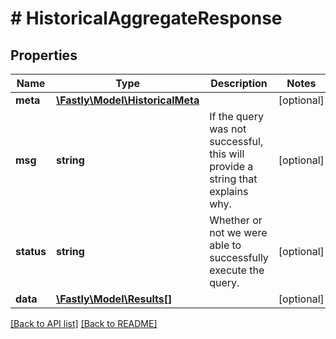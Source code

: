 # # HistoricalAggregateResponse

## Properties

Name | Type | Description | Notes
------------ | ------------- | ------------- | -------------
**meta** | [**\Fastly\Model\HistoricalMeta**](HistoricalMeta.md) |  | [optional]
**msg** | **string** | If the query was not successful, this will provide a string that explains why. | [optional]
**status** | **string** | Whether or not we were able to successfully execute the query. | [optional]
**data** | [**\Fastly\Model\Results[]**](Results.md) |  | [optional]

[[Back to API list]](../../README.md#endpoints) [[Back to README]](../../README.md)
